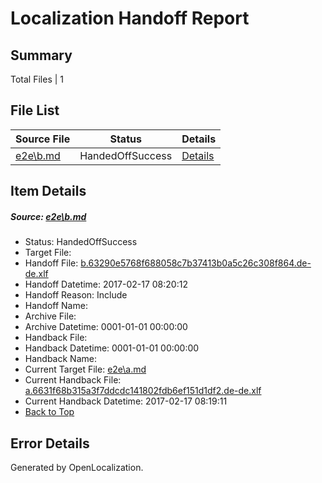 # <a name='report-top'></a> Localization Handoff Report

## Summary
 Total Files | 1

## File List
 Source File | Status | Details 
 ----------- | ------ | ------- 
 [e2e\b.md](https://github.com/OpenLocalizationTestOrg/ol-test0/blob/e0f48a10ed1af438d86bd1ad77ff46ce01b846ae/e2e/b.md) | HandedOffSuccess | [Details](#eaf61c366ce034b8c787a020724ae79b326462bf2)

## Item Details
##### <a name='eaf61c366ce034b8c787a020724ae79b326462bf2'></a> Source: [e2e\b.md](https://github.com/OpenLocalizationTestOrg/ol-test0/blob/e0f48a10ed1af438d86bd1ad77ff46ce01b846ae/e2e/b.md)
* Status: HandedOffSuccess
* Target File: 
* Handoff File: [b.63290e5768f688058c7b37413b0a5c26c308f864.de-de.xlf](https://github.com/OpenLocalizationTestOrg/ol-test4-handoff/blob/38cd39384e0345f8a537b9d67678746713d8fbf8/ol-handoff/OpenLocalizationTestOrg/ol-test4-dede/xinjiang/ht/b.63290e5768f688058c7b37413b0a5c26c308f864.de-de.xlf)
* Handoff Datetime: 2017-02-17 08:20:12
* Handoff Reason: Include
* Handoff Name: 
* Archive File: 
* Archive Datetime: 0001-01-01 00:00:00
* Handback File: 
* Handback Datetime: 0001-01-01 00:00:00
* Handback Name: 
* Current Target File: [e2e\a.md](https://github.com/OpenLocalizationTestOrg/ol-test4-dede/blob/847d87c3192f0df1c61ba3123f0bfb4d183f63d9/e2e/a.md)
* Current Handback File: [a.6631f68b315a3f7ddcdc141802fdb6ef151d1df2.de-de.xlf](https://github.com/OpenLocalizationTestOrg/ol-test4-handback/blob/5ddfdea05831c46b93c45c9435682e1717e20f2d/ol-handback/OpenLocalizationTestOrg/ol-test4-dede/xinjiang/ht/a.6631f68b315a3f7ddcdc141802fdb6ef151d1df2.de-de.xlf)
* Current Handback Datetime: 2017-02-17 08:19:11
* [Back to Top](#report-top)


## Error Details

Generated by OpenLocalization.
